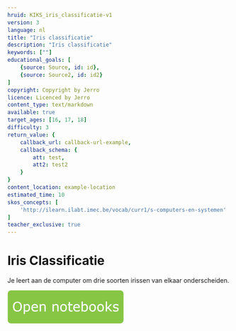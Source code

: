 ```yaml
---
hruid: KIKS_iris_classificatie-v1
version: 3
language: nl
title: "Iris classificatie"
description: "Iris classificatie"
keywords: [""]
educational_goals: [
    {source: Source, id: id}, 
    {source: Source2, id: id2}
]
copyright: Copyright by Jerro
licence: Licenced by Jerro
content_type: text/markdown
available: true
target_ages: [16, 17, 18]
difficulty: 3
return_value: {
    callback_url: callback-url-example,
    callback_schema: {
        att: test,
        att2: test2
    }
}
content_location: example-location
estimated_time: 10
skos_concepts: [
    'http://ilearn.ilabt.imec.be/vocab/curr1/s-computers-en-systemen'
]
teacher_exclusive: true
---
```


# Iris Classificatie
Je leert aan de computer om drie soorten irissen van elkaar onderscheiden.

[![](embed/Knop.png "Knop")](https://kiks.ilabt.imec.be/jupyterhub/?id=1801 "Iris classificatie")
